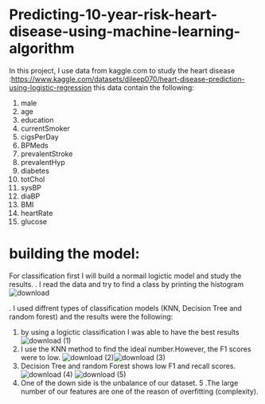 # Predicting-10-year-risk-heart-disease-using-machine-learning-algorithm

In this project, I use data from kaggle.com to study the heart disease :https://www.kaggle.com/datasets/dileep070/heart-disease-prediction-using-logistic-regression
this data contain the following:

1. male
2. age
3. education
4. currentSmoker
5. cigsPerDay
6. BPMeds
7. prevalentStroke
8. prevalentHyp
9. diabetes
10. totChol
11. sysBP
12. diaBP
13. BMI
14. heartRate
15. glucose

# building the model:
For classification first I will build a normail logictic model and study the results.
. I read the data and try to find a class by printing the histogram 
![download](https://user-images.githubusercontent.com/93203143/182427940-e268039b-7f29-4e58-947d-fc82b5046d59.png)

. I used diffrent types of classification models (KNN, Decision Tree and random forest) and the results  were the following:
1. by using a logictic classification I was able to have the best results 
![download (1)](https://user-images.githubusercontent.com/93203143/182428196-57872976-d515-47a8-9dbb-396900ac623f.png)
2. I use the KNN method to find the ideal number.However, the F1 scores were to low.
![download (2)](https://user-images.githubusercontent.com/93203143/182428430-3822ad5c-64ce-49d2-9a56-1f3d602c68e1.png)![download (3)](https://user-images.githubusercontent.com/93203143/182428436-4803c93b-2260-4c6b-af01-530c2cff22e6.png)
3. Decision Tree and random Forest shows low F1 and recall scores.
![download (4)](https://user-images.githubusercontent.com/93203143/182428630-f6befaf6-c14e-467d-90a2-200c7af8033d.png)
![download (5)](https://user-images.githubusercontent.com/93203143/182428640-a3723d8d-6c99-430d-a315-39303cec2377.png)
4. One of the down side is the unbalance of our dataset.
5 .The large number of our features are one of the reason of overfitting (complexity).
